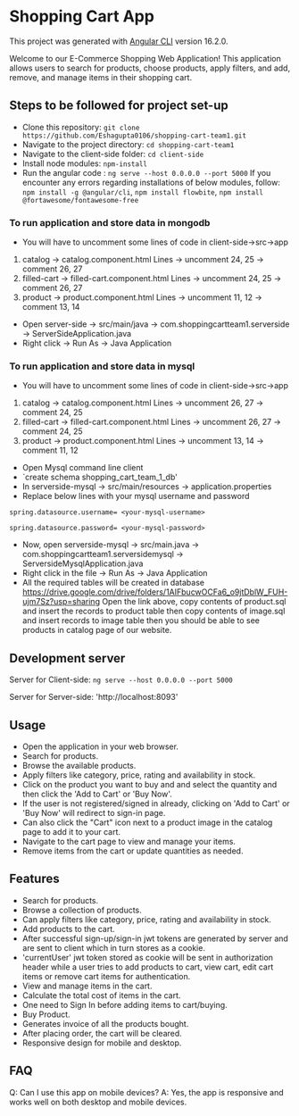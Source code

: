 # Shopping Cart App

This project was generated with [Angular CLI](https://github.com/angular/angular-cli) version 16.2.0.

Welcome to our E-Commerce Shopping Web Application! This application allows users to search for products, choose products, apply filters, and add, remove, and manage items in their shopping cart. 

## Steps to be followed for project set-up

* Clone this repository: `git clone https://github.com/Eshagupta0106/shopping-cart-team1.git`
* Navigate to the project directory: `cd shopping-cart-team1`
* Navigate to the client-side folder: `cd client-side`
* Install node modules: `npm-install`
* Run the angular code : `ng serve --host 0.0.0.0 --port 5000`
If you encounter any errors regarding installations of below modules, follow:
 `npm install -g @angular/cli`, `npm install flowbite`, `npm install @fortawesome/fontawesome-free`

### To run application and store data in mongodb

* You will have to uncomment some lines of code in client-side->src->app
1. catalog -> catalog.component.html
Lines
-> uncomment 24, 25
-> comment 26, 27
2. filled-cart -> filled-cart.component.html
Lines
-> uncomment 24, 25
-> comment 26, 27
3. product -> product.component.html
Lines
-> uncomment 11, 12
-> comment 13, 14

* Open server-side -> src/main/java -> com.shoppingcartteam1.serverside -> ServerSideApplication.java 
* Right click -> Run As -> Java Application

### To run application and store data in mysql

* You will have to uncomment some lines of code in client-side->src->app
1. catalog -> catalog.component.html
Lines
-> uncomment 26, 27
-> comment 24, 25
2. filled-cart -> filled-cart.component.html
Lines
-> uncomment 26, 27
-> comment 24, 25
3. product -> product.component.html
Lines
-> uncomment 13, 14
-> comment 11, 12

* Open Mysql command line client
* `create schema shopping_cart_team_1_db'
* In serverside-mysql -> src/main/resources -> application.properties
* Replace below lines with your mysql username and password
  
`spring.datasource.username= <your-mysql-username>`

`spring.datasource.password= <your-mysql-password>`

* Now, open serverside-mysql -> src/main.java -> com.shoppingcartteam1.serversidemysql -> ServersideMysqlApplication.java
* Right click in the file -> Run As -> Java Application
* All the required tables will be created in database
https://drive.google.com/drive/folders/1AIFbucwOCFa6_o9jtDblW_FUH-ujm7Sz?usp=sharing
Open the link above, 
copy contents of product.sql and insert the records to product table
then copy contents of image.sql and insert records to image table
then you should be able to see products in catalog page of our website. 

## Development server

Server for Client-side: `ng serve --host 0.0.0.0 --port 5000`

Server for Server-side: 'http://localhost:8093'

## Usage

* Open the application in your web browser.
* Search for products.
* Browse the available products.
* Apply filters like category, price, rating and availability in stock.
* Click on the product you want to buy and and select the quantity and then click the 'Add to Cart' or 'Buy Now'.
* If the user is not registered/signed in already, clicking on 'Add to Cart' or 'Buy Now' will redirect to sign-in page.
* Can also click the "Cart" icon next to a product image in the catalog page to add it to your cart.
* Navigate to the cart page to view and manage your items.
* Remove items from the cart or update quantities as needed.

## Features

* Search for products.
* Browse a collection of products.
* Can apply filters like category, price, rating and availability in stock.
* Add products to the cart.
* After successful sign-up/sign-in jwt tokens are generated by server and are sent to client which in turn stores as a cookie.
* 'currentUser' jwt token stored as cookie will be sent in authorization header while a user tries to add products to cart, view cart, edit cart items or remove cart items for authentication.
* View and manage items in the cart.
* Calculate the total cost of items in the cart.
* One need to Sign In before adding items to cart/buying.
* Buy Product.
* Generates invoice of all the products bought.
* After placing order, the cart will be cleared.
* Responsive design for mobile and desktop.

## FAQ

Q: Can I use this app on mobile devices?
A: Yes, the app is responsive and works well on both desktop and mobile devices.

